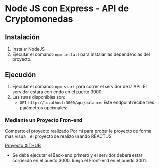 # Node JS con Express - API de Cryptomonedas

## Instalación
1. Instalar NodeJS
2. Ejecutar el comando `npm install` para instalar las dependencias del proyecto.

## Ejecución
1. Ejecutar el comando `npm start` para correr el servidor de la API. El servidor estará corriendo en el puerto 3000.
2. Las rutas disponibles son:
   * `GET http://localhost:3000/api/balance`: Este endpoint recibe tres parámetros opcionales:


### Mediante un Proyecto Fron-end

Comparto el proyecto realizado Por mi para probar le proyecto de forma mas visual , el proyecto de realizo usando REACT JS

[Proyecto GITHUB](https://github.com/christophermaster/crypto)

* Se debe ejecutar el Back-end primero y el servidor debera estar  corriendo en el puerto 3000. luego el Front-end en el puerto 3001. 

